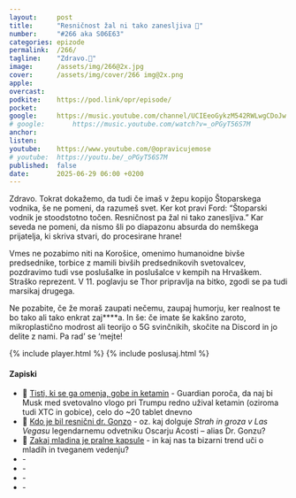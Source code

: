 ```yaml
---
layout: 	post
title:  	"Resničnost žal ni tako zanesljiva 🧭"
number: 	"#266 aka S06E63"
categories:	epizode
permalink:	/266/
tagline: 	"Zdravo.👋"
image:		/assets/img/266@2x.jpg
cover:		/assets/img/cover/266 img@2x.png
apple:		
overcast:	
podkite:	https://pod.link/opr/episode/
pocket:		
google:		https://music.youtube.com/channel/UCIEeoGykzM542RWLwgCDoJw
# google:		https://music.youtube.com/watch?v=_oPGyT56S7M
anchor:		
listen:		
youtube:	https://www.youtube.com/@opravicujemose
# youtube:	https://youtu.be/_oPGyT56S7M
published:	false
date: 		2025-06-29 06:00 +0200
---
```


Zdravo. Tokrat dokažemo, da tudi če imaš v žepu kopijo Štoparskega vodnika, še ne pomeni, da razumeš svet. Ker kot pravi Ford: “Štoparski vodnik je stoodstotno točen. Resničnost pa žal ni tako zanesljiva.” Kar seveda ne pomeni, da  nismo šli po diapazonu absurda do nemškega prijatelja, ki skriva stvari, do procesirane hrane! 

Vmes ne pozabimo niti na Korošice, omenimo humanoidne bivše predsednike, torbice z mamili bivših predsednikovih svetovalcev, pozdravimo tudi vse poslušalke in poslušalce v kempih na Hrvaškem. Straško reprezent. V 11. poglavju se Thor pripravlja na bitko, zgodi se pa tudi marsikaj drugega. 

Ne pozabite, če že moraš zaupati nečemu, zaupaj humorju, ker realnost te bo tako ali tako enkrat zaj****a. In še: če imate še kakšno zaroto, mikroplastično modrost ali teorijo o 5G svinčnikih, skočite na Discord in jo delite z nami. Pa rad’ se ‘mejte! 

{% include player.html %}
{% include poslusaj.html %}

<!--break-->

#### Zapiski

- 🍄 [Tisti, ki se ga omenja, gobe in ketamin](https://www.theguardian.com/us-news/2025/may/30/elon-musk-trump-drug-use) - Guardian poroča, da naj bi Musk med svetovalno vlogo pri Trumpu redno užival ketamin (oziroma tudi XTC in gobice), celo do ~20 tablet dnevno 
- 💊 [Kdo je bil resnični dr. Gonzo](https://www.newyorker.com/books/second-read/what-fear-and-loathing-in-las-vegas-owes-to-oscar-acosta) - oz. kaj dolguje *Strah in groza v Las Vegasu* legendarnemu odvetniku Oscarju Acosti – alias Dr. Gonzu?
- 🫧 [Zakaj mladina je pralne kapsule](https://www.health.harvard.edu/blog/why-teenagers-eat-tide-pods-2018013013241) - in kaj nas ta bizarni trend uči o mladih in tveganem vedenju?
- []() - 
- []() - 
- []() - 
- []() - 